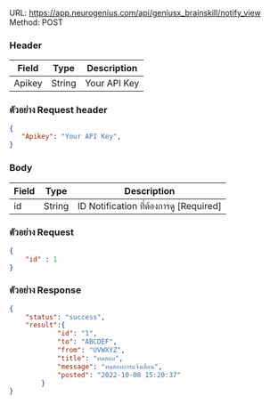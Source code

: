 URL: https://app.neurogenius.com/api/geniusx_brainskill/notify_view <br>
Method: POST <br>

### Header
| Field         | Type          | Description  |
| ------------- |---------------| -------------|
| Apikey        | String        | Your API Key |

### ตัวอย่าง Request header
```json
{
   "Apikey": "Your API Key",
}
```


### Body
| Field                 | Type          | Description             |
| -------------         |---------------| ------------------------|
| id                    | String        | ID Notification ที่ต้องการดู [Required] |


### ตัวอย่าง Request
```json
{
    "id" : 1
}
```

### ตัวอย่าง Response
```json
{
    "status": "success",
    "result":{
            "id": "1",
            "to": "ABCDEF",
            "from": "UVWXYZ",
            "title": "ทดสอบ",
            "message": "ทดสอบการแจ้งเตือน",
            "posted": "2022-10-08 15:20:37"
        }
}
```
